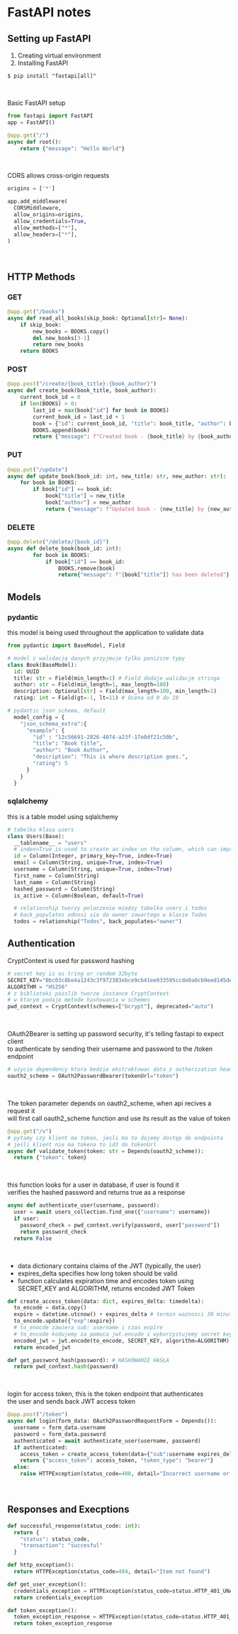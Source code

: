 # FastAPI notes

## Setting up FastAPI

1. Creating virtual environment
2. Installing FastAPI

```
$ pip install "fastapi[all]"
```

<br/>

Basic FastAPI setup

```python
from fastapi import FastAPI
app = FastAPI()

@app.get("/")
async def root():
    return {"message": "Hello World"}
```

<br/>

CORS allows cross-origin requests

```py
origins = ['*']

app.add_middleware(
  CORSMiddleware,
  allow_origins=origins,
  allow_credentials=True,
  allow_methods=["*"],
  allow_headers=["*"],
)
```

<br/>

## HTTP Methods

### GET

```python
@app.get("/books")
async def read_all_books(skip_book: Optional[str]= None):
    if skip_book:
        new_books = BOOKS.copy()
        del new_books[3-1]
        return new_books
    return BOOKS
```

### POST

```python
@app.post("/create/{book_title}:{book_author}")
async def create_book(book_title, book_author):
    current_book_id = 0
    if len(BOOKS) > 0:
        last_id = max(book["id"] for book in BOOKS)
        current_book_id = last_id + 1
        book = {"id": current_book_id, "title": book_title, "author": book_author}
        BOOKS.append(book)
        return {"message": f"Created book - {book_title} by {book_author}"}
```

### PUT

```python
@app.put("/update")
async def update_book(book_id: int, new_title: str, new_author: str):
    for book in BOOKS:
        if book["id"] == book_id:
            book["title"] = new_title
            book["author"] = new_author
            return {"message": f"Updated book - {new_title} by {new_author}"}
```

### DELETE

```python
@app.delete("/delete/{book_id}")
async def delete_book(book_id: int):
        for book in BOOKS:
            if book["id"] == book_id:
                BOOKS.remove(book)
                return{"message": f"{book["title"]} has been deleted"}
```

## Models

### pydantic

this model is being used throughout the application to validate data

```py
from pydantic import BaseModel, Field

# model z walidacją danych przyjmuje tylko ponizsze typy
class Book(BaseModel):
  id: UUID
  title: str = Field(min_length=1) # Field dodaje walidacje stringa
  author: str = Field(min_length=1, max_length=100)
  description: Optional[str] = Field(max_length=100, min_length=1)
  rating: int = Field(gt=-1, lt=11) # Ocena od 0 do 10

# pydantic json schema, default
  model_config = {
    "json_schema_extra":{
      "example": {
        "id" : "12c56691-2826-4074-a23f-17e0df21c50b",
        "title": "Book title",
        "author": "Book Author",
        "description": "This is where description goes.",
        "rating": 5
      }
    }
  }
```

### sqlalchemy

this is a table model using sqlalchemy

```py
# tabelka klasa users
class Users(Base):
  __tablename__ = "users"
  # index=True is used to create an index on the column, which can improve the performance of queries that involve searching or filtering based on the column.
  id = Column(Integer, primary_key=True, index=True)
  email = Column(String, unique=True, index=True)
  username = Column(String, unique=True, index=True)
  first_name = Column(String)
  last_name = Column(String)
  hashed_password = Column(String)
  is_active = Column(Boolean, default=True)

  # relationship tworzy polaczenie miedzy tabelka users i todos
  # back_populates odnosi sie do owner zawartego w klasie Todos
  todos = relationship("Todos", back_populates="owner")
```

## Authentication

CryptContext is used for password hashing

```py
# secret key is as tring or random 32byte
SECRET_KEY="0bc03c8be4a1243c3f972383ebce9cb41ee033595ccde0a0cb9eed145de66b54"
ALGORITHM = "HS256"
# z biblioteki passlib tworze instance CryptContext
# w ktorym podaje metode hashowania w schemes
pwd_context = CryptContext(schemes=["bcrypt"], deprecated="auto")
```

<br/>

OAuth2Bearer is setting up password security, it's telling fastapi to expect client\
 to authenticate by sending their username and password to the /token endpoint

```py
# uzycie dependency ktora bedzie ekstraktowac data z authorization header
oauth2_scheme = OAuth2PasswordBearer(tokenUrl="token")
```

<br/>

The token parameter depends on oauth2_scheme, when api recives a request it\
will first call oauth2_scheme function and use its result as the value of token

```py
@app.get("/v")
# pytamy czy klient ma token, jesli ma to dajemy dostęp do endpointa
# jeśli klient nie ma tokena to idź do tokenUrl
async def validate_token(token: str = Depends(oauth2_scheme)):
  return {"token": token}
```

<br/>

this function looks for a user in database, if user is found it\
 verifies the hashed password and returns true as a response

```py
async def authenticate_user(username, password):
  user = await users_collection.find_one({"username": username})
  if user:
    password_check = pwd_context.verify(password, user["password"])
    return password_check
  return False
```

<br/>

- data dictionary contains claims of the JWT (typically, the user)
- expires_delta specifies how long token should be valid
- function calculates expiration time and encodes token using SECRET_KEY and ALGORITHM, returns encoded JWT Token

```py
def create_access_token(data: dict, expires_delta: timedelta):
  to_encode = data.copy()
  expire = datetime.utcnow() + expires_delta # termin waznosci 30 minut od teraz
  to_encode.update({"exp":expire})
  # to_enocde zawiera sub: username i czas expire
  # to_encode kodujemy za pomoca jwt.encode i wykorzystujemy secret key z algorytmem
  encoded_jwt = jwt.encode(to_encode, SECRET_KEY, algorithm=ALGORITHM)
  return encoded_jwt

def get_password_hash(password): # HASHOWANIE HASŁA
  return pwd_context.hash(password)
```

<br/>

login for access token, this is the token endpoint that authenticates\
the user and sends back JWT access token

```py
@app.post("/token")
async def login(form_data: OAuth2PasswordRequestForm = Depends()):
  username = form_data.username
  password = form_data.password
  authenticated = await authenticate_user(username, password)
  if authenticated:
    access_token = create_access_token(data={"sub":username expires_delta=timedelta(minutes=30))
    return {"access_token": access_token, "token_type": "bearer"}
  else:
    raise HTTPException(status_code=400, detail="Incorrect username or password")
```

<br>

## Responses and Execptions

```py
def successful_response(status_code: int):
  return {
    "status": status_code,
    "transaction": "succesful"
  }
```

```py
def http_exception():
  return HTTPException(status_code=404, detail="Item not found")
```

```py
def get_user_exception():
  credentials_exception = HTTPException(status_code=status.HTTP_401_UNAUTHORIZED, detail="Could not validate credentials", headers={"WWW-Authenticate": "Bearer"})
  return credentials_exception
```

```py
def token_exception():
  token_exception_response = HTTPException(status_code=status.HTTP_401_UNAUTHORIZED, detail="Incorrect username or password", headers={"WWW-Authenticate": "Bearer"})
  return token_exception_response
```
